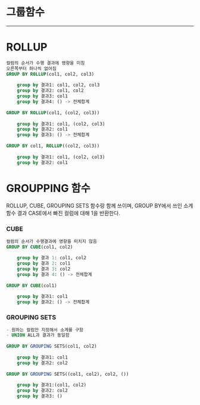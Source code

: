 # 그룹함수

---

# ROLLUP

```sql
컬럼의 순서가 수행 결과에 영향을 미침 
오른쪽부터 하나씩 없어짐
GROUP BY ROLLUP(col1, col2, col3)
    
    group by 결과1: col1, col2, col3
    group by 결과2: col1, col2
    group by 결과3: col1
    group by 결과4: () -> 전체합계
    
GROUP BY ROLLUP(col1, (col2, col3))
    
    group by 결과1: col1, (col2, col3)
    group by 결과2: col1
    group by 결과3: () -> 전체합계
    
GROUP BY col1, ROLLUP((col2, col3))
    
    group by 결과1: col1, (col2, col3)
    group by 결과2: col1
```

# GROUPPING 함수
ROLLUP, CUBE, GROUPING SETS 함수랑 함께 쓰이며,
GROUP BY에서 쓰인 소계 함수 결과 CASE에서 빠진 컬럼에 대해 1을 반환한다.

### CUBE
```sql
컬럼의 순서가 수행결과에 영향을 미치지 않음
GROUP BY CUBE(col1, col2)
    
    group by 결과 1: col1, col2
    group by 결과 2: col1
    group by 결과 3: col2
    group by 결과 4: () -> 전체합계
    
GROUP BY CUBE(col1)
    
    group by 결과1: col1
    group by 결과2: () -> 전체합계    
```

### GROUPING SETS
```sql
- 원하는 컬럼만 지정해서 소계를 구함
- UNION ALL과 결과가 동일함
    
GROUP BY GROUPING SETS(col1, col2)
    
    group by 결과1: col1
    group by 결과2: col2
    
GROUP BY GROUPING SETS((col1, col2), col2, ())
    
    group by 결과1:(col1, col2)
    group by 결과2: col2
    group by 결과3: ()
```
